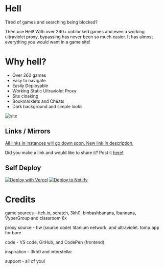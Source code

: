 # Hell

Tired of games and searching being blocked?

Then use Hell! With over 260+ unblocked games and even a working ultraviolet proxy, bypassing has never been so much easier. It has almost everything you would want in a game site! 

# Why hell?

- Over 260 games 
- Easy to navigate
- Easily Deployable
- Working Static Ultraviolet Proxy
- Site cloaking 
- Bookmarklets and Cheats
- Dark background and simple looks 

![site](https://github.com/D3ch/hell/assets/106717421/6977a3b1-82d6-4efc-a164-06324bf090a7)

## Links / Mirrors


[All links in instances will go down soon. New link in description.](https://instances.d3ch.repl.co)

Did you make a link and would like to share it? Post it [here!](https://forms.gle/gwxTCDRzZQRo5toH7)


## Self Deploy

[![Deploy with Vercel](https://vercel.com/button)](https://vercel.com/new/clone?repository-url=https%3A%2F%2Fgithub.com%2Fd3ch%2Fhell)
[![Deploy to Netlify](https://www.netlify.com/img/deploy/button.svg)](https://app.netlify.com/start/deploy?repository=https://github.com/d3ch/hell)


# Credits 

game sources - itch.io, scratch, 3kh0, binbashbanana, lbannana, VyperGroup and classroom 6x

proxy source - tiw (source code) titanium network, and ultraviolet. tomp.app for bare


code - VS code, GitHub, and CodePen (frontend).

inspiration - 3kh0 and interstellar

support - all of you!
